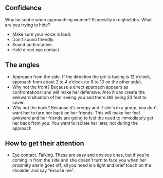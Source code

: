 ## Confidence

Why be subtle when approaching women? Especially in nightclubs. What are you trying to hide? 
* Make sure your voice is loud.
* Don't sound friendly.
* Sound authoritative.
* Hold direct eye contact.

## The angles

* Approach from the side. If the direction the girl is facing is 12 o’clock, approach from about 2
 to 4 o’clock (or 8 to 10 on the other side).
 * Why not the front? Because a direct approach appears as confrontational and will make her 
 defensive. Also it can create the awkward situation of her seeing you and there still being 20 
 feet to cover.
 * Why not the back? Because it's creepy and if she's in a group, you don't want her to turn her 
 back on her friends. This will make her feel awkward and her friends are going to feel the need 
 to immediately get her back from you. You want to isolate her later, not during the approach.
 
## How to get their attention

* Eye contact. Talking. These are easy and obvious ones, but if you're coming in from the side 
and she doesn't turn to face you when her proximity alarm goes off, all you need is a light and 
brief touch on the shoulder and say "excuse me".

